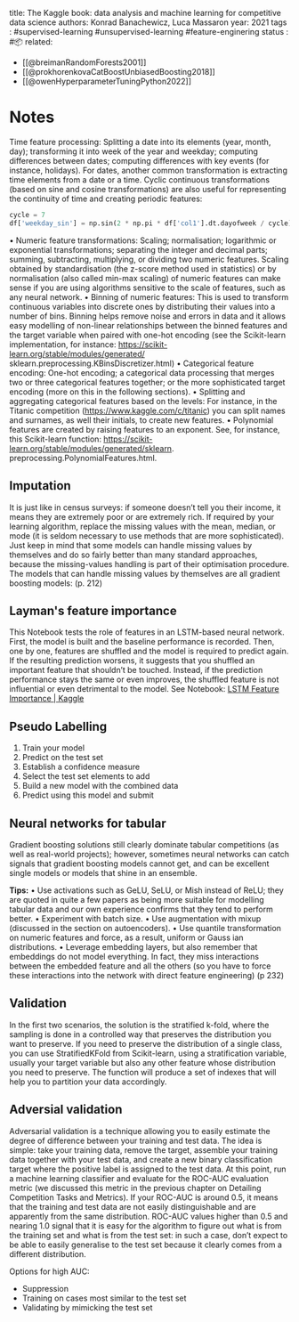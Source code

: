 
title: The Kaggle book: data analysis and machine learning for competitive data science
authors: Konrad Banachewicz, Luca Massaron
year: 2021
tags :  #supervised-learning #unsupervised-learning #feature-enginering
status : #📦 
related: 
- [[@breimanRandomForests2001]]
- [[@prokhorenkovaCatBoostUnbiasedBoosting2018]]
- [[@owenHyperparameterTuningPython2022]]

# Notes
Time feature processing: Splitting a date into its elements (year, month, day); transforming it into week of the year and weekday; computing differences between dates; computing differences with key events (for instance, holidays). For dates, another common transformation is extracting time elements from a date or a time. Cyclic continuous transformations (based on sine and cosine transformations) are also useful for representing the continuity of time and creating periodic features: 
```python
cycle = 7 
df['weekday_sin'] = np.sin(2 * np.pi * df['col1'].dt.dayofweek / cycle) df['weekday_cos'] = np.cos(2 * np.pi * df['col1'].dt.dayofweek / cycle) 
```

• Numeric feature transformations: Scaling; normalisation; logarithmic or exponential transformations; separating the integer and decimal parts; summing, subtracting, multiplying, or dividing two numeric features. Scaling obtained by standardisation (the z-score method used in statistics) or by normalisation (also called min-max scaling) of numeric features can make sense if you are using algorithms sensitive to the scale of features, such as any neural network. 
• Binning of numeric features: This is used to transform continuous variables into discrete ones by distributing their values into a number of bins. Binning helps remove noise and errors in data and it allows easy modelling of non-linear relationships between the binned features and the target variable when paired with one-hot encoding (see the Scikit-learn implementation, for instance: https://scikit-learn.org/stable/modules/generated/ sklearn.preprocessing.KBinsDiscretizer.html)
• Categorical feature encoding: One-hot encoding; a categorical data processing that merges two or three categorical features together; or the more sophisticated target encoding (more on this in the following sections). • Splitting and aggregating categorical features based on the levels: For instance, in the Titanic competition (https://www.kaggle.com/c/titanic) you can split names and surnames, as well their initials, to create new features. • Polynomial features are created by raising features to an exponent. See, for instance, this Scikit-learn function: https://scikit-learn.org/stable/modules/generated/sklearn. preprocessing.PolynomialFeatures.html.

## Imputation 

It is just like in census surveys: if someone doesn’t tell you their income, it means they are extremely poor or are extremely rich. If required by your learning algorithm, replace the missing values with the mean, median, or mode (it is seldom necessary to use methods that are more sophisticated). Just keep in mind that some models can handle missing values by themselves and do so fairly better than many standard approaches, because the missing-values handling is part of their optimisation procedure. The models that can handle missing values by themselves are all gradient boosting models: (p. 212)

## Layman's feature importance
This Notebook tests the role of features in an LSTM-based neural network. First, the model is built and the baseline performance is recorded. Then, one by one, features are shuffled and the model is required to predict again. If the resulting prediction worsens, it suggests that you shuffled an important feature that shouldn’t be touched. Instead, if the prediction performance stays the same or even improves, the shuffled feature is not influential or even detrimental to the model. See Notebook: [LSTM Feature Importance | Kaggle](https://www.kaggle.com/code/cdeotte/lstm-feature-importance/notebook)


## Pseudo Labelling

1. Train your model 
2. Predict on the test set 
3. Establish a confidence measure 
4. Select the test set elements to add 
5. Build a new model with the combined data 
6. Predict using this model and submit

## Neural networks for tabular
Gradient boosting solutions still clearly dominate tabular competitions (as well as real-world projects); however, sometimes neural networks can catch signals that gradient boosting models cannot get, and can be excellent single models or models that shine in an ensemble.

**Tips:**
• Use activations such as GeLU, SeLU, or Mish instead of ReLU; they are quoted in quite a few papers as being more suitable for modelling tabular data and our own experience confirms that they tend to perform better. • Experiment with batch size. • Use augmentation with mixup (discussed in the section on autoencoders). • Use quantile transformation on numeric features and force, as a result, uniform or Gauss ian distributions. • Leverage embedding layers, but also remember that embeddings do not model everything. In fact, they miss interactions between the embedded feature and all the others (so you have to force these interactions into the network with direct feature engineering) (p 232)

## Validation

In the first two scenarios, the solution is the stratified k-fold, where the sampling is done in a controlled way that preserves the distribution you want to preserve. If you need to preserve the distribution of a single class, you can use StratifiedKFold from Scikit-learn, using a stratification variable, usually your target variable but also any other feature whose distribution you need to preserve. The function will produce a set of indexes that will help you to partition your data accordingly.

## Adversial validation

Adversarial validation is a technique allowing you to easily estimate the degree of difference between your training and test data. 
The idea is simple: take your training data, remove the target, assemble your training data together with your test data, and create a new binary classification target where the positive label is assigned to the test data. At this point, run a machine learning classifier and evaluate for the ROC-AUC evaluation metric (we discussed this metric in the previous chapter on Detailing Competition Tasks and Metrics).
If your ROC-AUC is around 0.5, it means that the training and test data are not easily distinguishable and are apparently from the same distribution. ROC-AUC values higher than 0.5 and nearing 1.0 signal that it is easy for the algorithm to figure out what is from the training set and what is from the test set: in such a case, don’t expect to be able to easily generalise to the test set because it clearly comes from a different distribution.

Options for high AUC:
- Suppression 
- Training on cases most similar to the test set 
- Validating by mimicking the test set